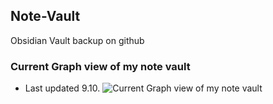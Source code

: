 ## Note-Vault
Obsidian Vault backup on github

### Current Graph view of my note vault
- Last updated 9.10.
![Current Graph view of my note vault](https://i.imgur.com/vjffmTm.png) 
